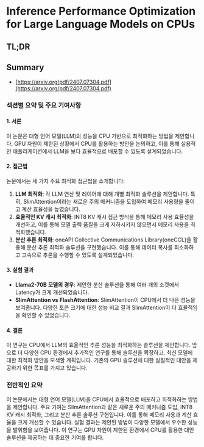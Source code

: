# Inference Performance Optimization for Large Language Models on CPUs
## TL;DR
## Summary
- [https://arxiv.org/pdf/2407.07304.pdf](https://arxiv.org/pdf/2407.07304.pdf)

### 섹션별 요약 및 주요 기여사항

#### 1. 서론
이 논문은 대형 언어 모델(LLM)의 성능을 CPU 기반으로 최적화하는 방법을 제안합니다. GPU 자원이 제한된 상황에서 CPU를 활용하는 방안을 논의하고, 이를 통해 실용적인 애플리케이션에서 LLM을 보다 효율적으로 배포할 수 있도록 설계되었습니다.

#### 2. 접근법
논문에서는 세 가지 주요 최적화 접근법을 소개합니다:
1. **LLM 최적화**: 각 LLM 연산 및 레이어에 대해 개별 최적화 솔루션을 제안합니다. 특히, SlimAttention이라는 새로운 주의 메커니즘을 도입하여 메모리 사용량을 줄이고 계산 효율성을 높였습니다.
2. **효율적인 KV 캐시 최적화**: INT8 KV 캐시 접근 방식을 통해 메모리 사용 효율성을 개선하고, 이를 통해 모델 출력 품질을 크게 저하시키지 않으면서 메모리 사용을 최적화했습니다.
3. **분산 추론 최적화**: oneAPI Collective Communications Library(oneCCL)을 활용해 분산 추론 최적화 솔루션을 구현했습니다. 이를 통해 데이터 복사를 최소화하고 고속으로 추론을 수행할 수 있도록 설계되었습니다.

#### 3. 실험 결과
- **Llama2-70B 모델의 경우**: 제안한 분산 솔루션을 통해 여러 개의 소켓에서 Latency가 크게 개선되었습니다.
- **SlimAttention vs FlashAttention**: SlimAttention이 CPU에서 더 나은 성능을 보여줍니다. 다양한 토큰 크기에 대한 성능 비교 결과 SlimAttention이 더 효율적임을 확인할 수 있었습니다.

#### 4. 결론
이 연구는 CPU에서 LLM의 효율적인 추론 성능을 최적화하는 솔루션을 제안합니다. 앞으로 더 다양한 CPU 환경에서 추가적인 연구를 통해 솔루션을 확장하고, 최신 모델에 대한 최적화 방안을 모색할 계획입니다. 기존의 GPU 솔루션에 대한 실질적인 대안을 제공하기 위한 목표를 가지고 있습니다.

### 전반적인 요약
이 논문에서는 대형 언어 모델(LLM)을 CPU에서 효율적으로 배포하고 최적화하는 방법을 제안합니다. 주요 기여는 SlimAttention과 같은 새로운 주의 메커니즘 도입, INT8 KV 캐시 최적화, 그리고 분산 추론 솔루션 구현입니다. 이를 통해 메모리 사용과 계산 효율을 크게 개선할 수 있습니다. 실험 결과는 제안된 방법이 다양한 모델에서 우수한 성능을 발휘함을 보여줍니다. 이 연구는 GPU 자원이 제한된 환경에서 CPU를 활용한 대안 솔루션을 제공하는 데 중요한 기여를 합니다.